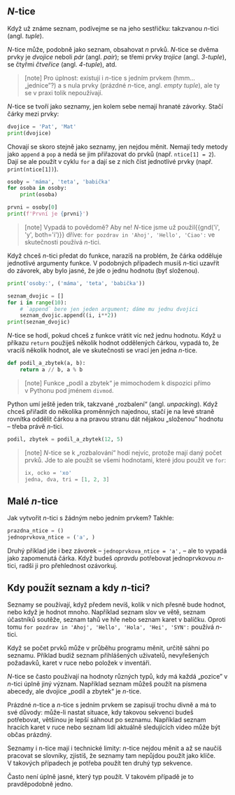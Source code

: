 ## <var>N</var>-tice

Když už známe seznam, podívejme se na jeho sestřičku: takzvanou
<var>n</var>-tici (angl. *tuple*).

<var>N</var>-tice může, podobně jako seznam, obsahovat <var>n</var> prvků.
<var>N</var>-tice se dvěma prvky je *dvojice*
neboli *pár* (angl. *pair*); se třemi
prvky *trojice* (angl. *3-tuple*),
se čtyřmi *čtveřice* (angl. *4-tuple*), atd.

> [note]
> Pro úplnost: existují i <var>n</var>-tice s jedním prvkem (hmm… „jednice”?)
> a s nula prvky (prázdné <var>n</var>-tice, angl. *empty tuple*),
> ale ty se v praxi tolik nepoužívají.

<var>N</var>-tice se tvoří jako seznamy, jen kolem sebe nemají hranaté závorky.
Stačí čárky mezi prvky:

```python
dvojice = 'Pat', 'Mat'
print(dvojice)
```

Chovají se skoro stejně jako seznamy, jen nejdou měnit.
Nemají tedy metody jako `append` a `pop` a nedá se jim přiřazovat do prvků
(např. `ntice[1] = 2`).
Dají se ale použít v cyklu `for` a dají se z nich číst jednotlivé prvky
(např. `print(ntice[1])`).

```python
osoby = 'máma', 'teta', 'babička'
for osoba in osoby:
    print(osoba)

prvni = osoby[0]
print(f'První je {prvni}')
```

> [note]
> Vypadá to povědomě? Aby ne!
> <var>N</var>-tice jsme už použil{{gnd('i', 'y', both='i')}} dříve:
> `for pozdrav in 'Ahoj', 'Hello', 'Ciao':`
> ve skutečnosti používá <var>n</var>-tici.

Když chceš <var>n</var>-tici předat do funkce,
narazíš na problém, že čárka odděluje jednotlivé
argumenty funkce.
V podobných případech musíš <var>n</var>-tici
uzavřít do závorek, aby bylo jasné, že jde o jednu
hodnotu (byť složenou).

```python
print('osoby:', ('máma', 'teta', 'babička'))
```

```python
seznam_dvojic = []
for i in range(10):
    # `append` bere jen jeden argument; dáme mu jednu dvojici
    seznam_dvojic.append((i, i**2))
print(seznam_dvojic)
```

<var>N</var>-tice se hodí, pokud chceš z funkce vrátit
víc než jednu hodnotu.
Když u příkazu `return` použiješ několik hodnot oddělených čárkou,
vypadá to, že vracíš několik hodnot, ale
ve skutečnosti se vrací jen jedna <var>n</var>-tice.

```python
def podil_a_zbytek(a, b):
    return a // b, a % b
```

> [note]
> Funkce „podíl a zbytek“ je mimochodem k dispozici přímo v Pythonu
> pod jménem `divmod`.

Python umí ještě jeden trik, takzvané „rozbalení“ (angl. *unpacking*).
Když chceš přiřadit do několika proměnných najednou, stačí je na levé
straně rovnítka oddělit čárkou a na pravou stranu
dát nějakou „složenou” hodnotu – třeba právě <var>n</var>-tici.

```python
podil, zbytek = podil_a_zbytek(12, 5)
```

> [note]
> <var>N</var>-tice se k „rozbalování“ hodí nejvíc, protože mají
> daný počet prvků.
> Jde to ale použít se všemi hodnotami, které jdou použít ve `for`:
>
> ```python
> ix, ocko = 'xo'
> jedna, dva, tri = [1, 2, 3]
> ```


## Malé <var>n</var>-tice

Jak vytvořit <var>n</var>-tici s žádným nebo jedním prvkem? Takhle:

```python
prazdna_ntice = ()
jednoprvkova_ntice = ('a', )
```

Druhý příklad jde i bez závorek –
`jednoprvkova_ntice = 'a',` –
ale to vypadá jako zapomenutá čárka.
Když budeš *opravdu* potřebovat jednoprvkovou
<var>n</var>-tici, radši ji pro přehlednost ozávorkuj.


## Kdy použít seznam a kdy <var>n</var>-tici?

Seznamy se používají, když předem nevíš,
kolik v nich přesně bude hodnot,
nebo když je hodnot mnoho.
Například seznam slov ve větě,
seznam účastníků soutěže, seznam tahů ve hře
nebo seznam karet v balíčku.
Oproti tomu `for pozdrav in 'Ahoj', 'Hello', 'Hola', 'Hei', 'SYN':`
používá <var>n</var>-tici.

Když se počet prvků může v průběhu programu měnit, určitě sáhni po seznamu.
Příklad budiž seznam přihlášených uživatelů, nevyřešených požadavků,
karet v ruce nebo položek v inventáři.

<var>N</var>-tice se často používají na hodnoty
různých typů, kdy má každá „pozice”
v <var>n</var>-tici úplně jiný význam.
Například seznam můžeš použít na písmena abecedy,
ale dvojice „podíl a zbytek“ je <var>n</var>-tice.

Prázdné <var>n</var>-tice a <var>n</var>-tice s jedním
prvkem se zapisují trochu divně a má to své důvody:
může-li nastat situace, kdy takovou sekvenci budeš
potřebovat, většinou je lepší sáhnout po seznamu.
Například seznam hracích karet v ruce nebo
seznam lidí aktuálně sledujících video může být občas prázdný.

Seznamy i n-tice mají i technické limity:
<var>n</var>-tice nejdou měnit a až se naučíš pracovat se slovníky,
zjistíš, že seznamy tam nepůjdou použít jako klíče.
V takových případech je potřeba použít ten druhý typ sekvence.

Často není úplně jasné, který typ použít.
V takovém případě je to pravděpodobně jedno.
